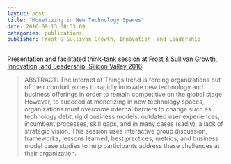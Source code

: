 ```yaml
---
layout: post
title: "Monetizing in New Technology Spaces"
date: 2016-09-13 08:33:09
categories: publications
publisher: Frost & Sullivan Growth, Innovation, and Leadership
---
```


Presentation and facilitated think-tank session at [Frost & Sullivan Growth, Innovation, and Leadership, Silicon Valley 2016](http://ww2.frost.com/event/calendar/transformational-growth-strategies-future-proof-your-business/):

> ABSTRACT: The Internet of Things trend is forcing organizations out of their comfort zones to rapidly innovate new technology and business offerings in order to remain competitive on the global stage. However, to succeed at monetizing in new technology spaces, organizations must overcome internal barriers to change such as technology debt, rigid business models, outdated user experiences, incumbent processes, skill gaps, and in many cases (sadly), a lack of strategic vision. This session uses interactive group discussion, frameworks, lessons learned, best practices, metrics, and business model case studies to help participants address these challenges at their organization.

